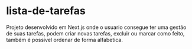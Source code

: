 # lista-de-tarefas
Projeto desenvolvido em Next.js onde o usuario consegue ter uma gestão de suas tarefas, podem criar novas tarefas, excluir ou marcar como feito, também é possivel ordenar de forma alfabetica.
